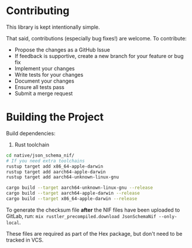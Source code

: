 # Contributing

This library is kept intentionally simple.

That said, contributions (especially bug fixes!) are welcome. To contribute:

- Propose the changes as a GitHub Issue
- If feedback is supportive, create a new branch for your feature or bug fix
- Implement your changes
- Write tests for your changes
- Document your changes
- Ensure all tests pass
- Submit a merge request

# Building the Project

Build dependencies:

1. Rust toolchain

```bash
cd native/json_schema_nif/
# If you need extra toolchains
rustup target add x86_64-apple-darwin
rustup target add aarch64-apple-darwin
rustup target add aarch64-unknown-linux-gnu

cargo build --target aarch64-unknown-linux-gnu --release
cargo build --target aarch64-apple-darwin --release
cargo build --target x86_64-apple-darwin --release
```

To generate the checksum file **after** the NIF files have been uploaded to GitLab,
run: `mix rustler_precompiled.download JsonSchemaNif --only-local`.

These files are required as part of the Hex package, but don't need to be tracked in VCS.
